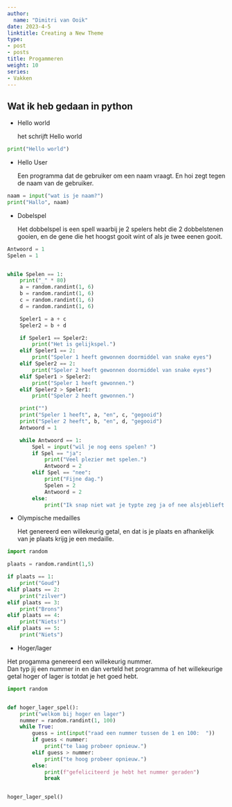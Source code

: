 ```yaml
---
author:
  name: "Dimitri van Ooik"
date: 2023-4-5
linktitle: Creating a New Theme
type:
- post
- posts
title: Progammeren
weight: 10
series:
- Vakken
---
```



## Wat ik heb gedaan in python


- Hello world

  het schrijft Hello world
```python
print("Hello world")
```

- Hello User

  Een programma dat de gebruiker om een naam vraagt. 
  En hoi zegt tegen de naam van de gebruiker.
```python
naam = input("wat is je naam?")
print("Hallo", naam)
```

- Dobelspel

    Het dobbelspel is een spell waarbij je 2 spelers hebt die 2 dobbelstenen gooien, en de gene die het hoogst gooit wint of als je twee eenen gooit.
```python
Antwoord = 1
Spelen = 1


while Spelen == 1:
    print("_" * 80)
    a = random.randint(1, 6)
    b = random.randint(1, 6)
    c = random.randint(1, 6)
    d = random.randint(1, 6)

    Speler1 = a + c
    Speler2 = b + d

    if Speler1 == Speler2:
        print("Het is gelijkspel.")
    elif Speler1 == 2:
        print("Speler 1 heeft gewonnen doormiddel van snake eyes")
    elif Speler2 == 2:
        print("Speler 2 heeft gewonnen doormiddel van snake eyes")
    elif Speler1 > Speler2:
        print("Speler 1 heeft gewonnen.")
    elif Speler2 > Speler1:
        print("Speler 2 heeft gewonnen.")

    print("")
    print("Speler 1 heeft", a, "en", c, "gegooid")
    print("Speler 2 heeft", b, "en", d, "gegooid")
    Antwoord = 1

    while Antwoord == 1:
        Spel = input("wil je nog eens spelen? ")
        if Spel == "ja":
            print("Veel plezier met spelen.")
            Antwoord = 2
        elif Spel == "nee":
            print("Fijne dag.")
            Spelen = 2
            Antwoord = 2
        else:
            print("Ik snap niet wat je typte zeg ja of nee alsjeblieft.")

```

- Olympische medailles

    Het genereerd een willekeurig getal, en dat is je plaats en afhankelijk van je plaats krijg je een medaille.
```python
import random

plaats = random.randint(1,5)

if plaats == 1:
    print("Goud")
elif plaats == 2:
    print("zilver")
elif plaats == 3:
    print("Brons")
elif plaats == 4:
    print("Niets!")
elif plaats == 5:
    print("Niets")
```

- Hoger/lager

Het progamma genereerd een willekeurig nummer.   
Dan typ jij een nummer in en dan verteld het programma of het willekeurige getal hoger of lager is totdat je het goed hebt.

```python
import random


def hoger_lager_spel():
    print("welkom bij hoger en lager")
    nummer = random.randint(1, 100)
    while True:
        guess = int(input("raad een nummer tussen de 1 en 100:  "))
        if guess < nummer:
            print("te laag probeer opnieuw.")
        elif guess > nummer:
            print("te hoog probeer opnieuw.")
        else:
            print(f"gefeliciteerd je hebt het nummer geraden")
            break


hoger_lager_spel()
```
